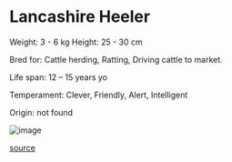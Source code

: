 # Lancashire Heeler

Weight: 3 - 6 kg
Height: 25 - 30 cm

Bred for: Cattle herding, Ratting, Driving cattle to market.

Life span: 12 – 15 years yo

Temperament: Clever, Friendly, Alert, Intelligent

Origin: not found

![image](https://cdn2.thedogapi.com/images/S1RGml5Em_1280.jpg)

[source](https://api.thedogapi.com/v1/breeds/153)
